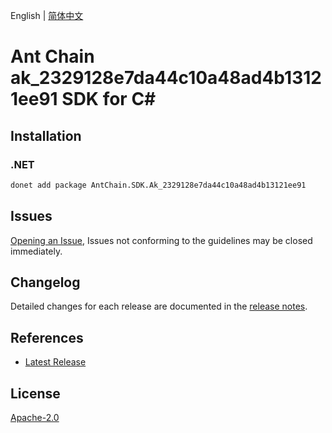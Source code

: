 English | [简体中文](README-CN.md)

# Ant Chain ak_2329128e7da44c10a48ad4b13121ee91 SDK for C#

## Installation

### .NET

```bash
donet add package AntChain.SDK.Ak_2329128e7da44c10a48ad4b13121ee91
```

## Issues

[Opening an Issue](https://github.com/alipay/antchain-openapi-prod-sdk/issues/new), Issues not conforming to the guidelines may be closed immediately.

## Changelog

Detailed changes for each release are documented in the [release notes](./ChangeLog.md).

## References

* [Latest Release](https://github.com/alipay/antchain-openapi-prod-sdk/)

## License

[Apache-2.0](http://www.apache.org/licenses/LICENSE-2.0)
